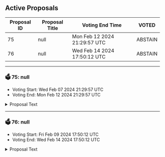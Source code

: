 ## Active Proposals

| Proposal ID | Proposal Title | Voting End Time | VOTED |
|-------------|----------------|-----------------|-------|
| 75 | null | Mon Feb 12 2024 21:29:57 UTC | ABSTAIN |
| 76 | null | Wed Feb 14 2024 17:50:12 UTC | ABSTAIN |

---

### 🗳 75: null
- Voting Start: Wed Feb 07 2024 21:29:57 UTC
- Voting End: Mon Feb 12 2024 21:29:57 UTC

<details>
<summary>Proposal Text</summary>
 
null
</details>

---

### 🗳 76: null
- Voting Start: Fri Feb 09 2024 17:50:12 UTC
- Voting End: Wed Feb 14 2024 17:50:12 UTC

<details>
<summary>Proposal Text</summary>
 
null
</details>
